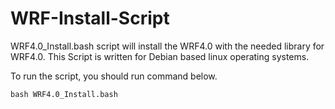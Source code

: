 # WRF-Install-Script


WRF4.0_Install.bash script will install the WRF4.0 with the needed library for WRF4.0. This Script is written for Debian based linux operating systems.

To run the script, you should run command below.

```
bash WRF4.0_Install.bash
```
